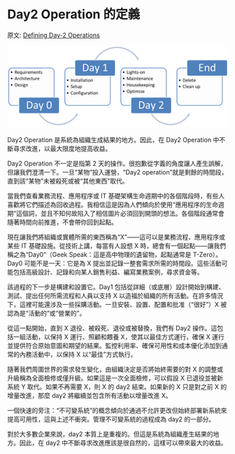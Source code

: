 # Day2 Operation 的定義

原文: [Defining Day-2 Operations](https://dzone.com/articles/defining-day-2-operations)

![](./assets/day2ops.png)

Day2 Operation 是系統為組織生成結果的地方。因此，在 Day2 Operation 中不斷尋求改進，以最大限度地提高收益。

Day2 Operation 不一定是指第 2 天的操作。很抱歉從字義的角度讓人產生誤解，但讓我們澄清一下。一旦“某物”投入運營，“Day2 operation”就是剩餘的時間段，直到該“某物”未被殺死或被“其他東西”取代。

當我們查看業務流程、應用程序或 IT 基礎架構生命週期中的各個階段時，有些人喜歡將它們描述為回收過程。我相信這是因為人們傾向於使用“應用程序的生命週期”這個詞，並且不知何故陷入了相信圖片必須回到開頭的想法。各個階段通常會隨著時間向前推進，不會帶你回到起點。

現在讓我們將組織或實體所需的東西稱為“X”——這可以是業務流程、應用程序或某些 IT 基礎設施。從技術上講，每當有人設想 X 時，總會有一個起點——讓我們稱之為“Day0”（Geek Speak：這是高中物理的遺留物，起點通常是 T-Zero）。 Day0 可能不是一天：它是為 X 提出並記錄一整套需求所需的時間段。這些活動可能包括高級設計、記錄和向某人銷售利益、編寫業務案例，尋求資金等。

該過程的下一步是構建和設置它。Day1 包括從詳細（或底層）設計開始到構建、測試、提出任何所需流程和人員以支持 X 以造福於組織的所有活動。在許多情況下，這裡可能還涉及一些採購活動。一旦安裝、設置、配置和批准（“很好”）X 被認為是“活動的”或“營業的”。

從這一點開始，直到 X 退役、被殺死、退役或被替換，我們有 Day2 操作。這包括一組活動，以保持 X 運行、照顧和餵養 X，使其以最佳方式運行，確保 X 運行並提供符合原始意圖和期望的結果。監控利用率、確保可用性和成本優化添加到通常的內務活動中，以保持 X 以“最佳”方式執行。

隨著我們周圍世界的需求發生變化，由組織決定是否將始終需要的對 X 的調整或升級稱為全面檢修或僅升級。如果這是一次全面檢修，可以假設 X 已退役並被新系統 Y 取代。如果不再需要 X，則 X 的 day2 結束。如果新的 X 只是對之前 X 的增量改進，那麼 day2 將繼續並包含所有活動以增量改進 X。

一個快速的旁注：“不可變系統”的概念傾向於通過不允許更改但始終部署新系統來提高可用性，這與上述不衝突。管理不可變系統的過程成為 day2 的一部分。

對於大多數企業來說，day2 本質上是重複的。但這是系統為組織產生結果的地方。因此，在 day2 中不斷尋求改進應該是很自然的，這樣可以帶來最大的收益。